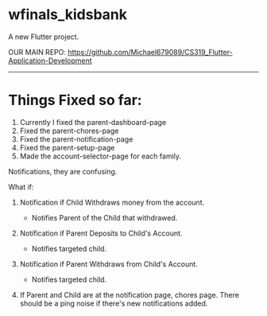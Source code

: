 # wfinals_kidsbank

A new Flutter project.

OUR MAIN REPO: https://github.com/Michael679089/CS319_Flutter-Application-Development


----

# Things Fixed so far:

1. Currently I fixed the parent-dashboard-page
2. Fixed the parent-chores-page
3. Fixed the parent-notification-page
4. Fixed the parent-setup-page
5. Made the account-selector-page for each family. 



Notifications, they are confusing.



What if: 

1. Notification if Child Withdraws money from the account.
    - Notifies Parent of the Child that withdrawed.
2. Notification if Parent Deposits to Child's Account.
    - Notifies targeted child.
3. Notification if Parent Withdraws from Child's Account.
    - Notifies targeted child.


4. If Parent and Child are at the notification page, chores page. There should be a ping noise if there's new notifications added. 




